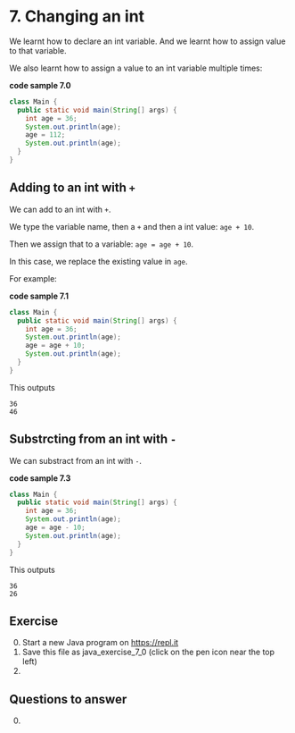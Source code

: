 # 7. Changing an int

We learnt how to declare an int variable. And we learnt how to assign value to that variable.

We also learnt how to assign a value to an int variable multiple times:

**code sample 7.0**
```java
class Main {
  public static void main(String[] args) {
    int age = 36;
    System.out.println(age);
    age = 112;
    System.out.println(age);
  }
}
```

## Adding to an int with `+`

We can add to an int with `+`.

We type the variable name, then a `+` and then a int value: `age + 10`.

Then we assign that to a variable: `age = age + 10`. 

In this case, we replace the existing value in `age`.

For example:

**code sample 7.1**
```java
class Main {
  public static void main(String[] args) {
    int age = 36;
    System.out.println(age);
    age = age + 10;
    System.out.println(age);
  }
}
```

This outputs 

```
36
46
```

## Substrcting from an int with `-`

We can substract from an int with `-`.

**code sample 7.3**
```java
class Main {
  public static void main(String[] args) {
    int age = 36;
    System.out.println(age);
    age = age - 10;
    System.out.println(age);
  }
}
```

This outputs 

```
36
26
```


## Exercise

0. Start a new Java program on https://repl.it
0. Save this file as java_exercise_7_0 (click on the pen icon near the top left)
0. 

## Questions to answer

0. 
